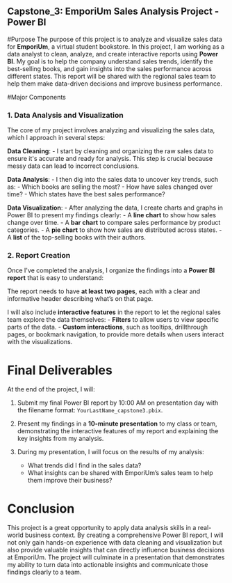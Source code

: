 ## Capstone_3: EmporiUm Sales Analysis Project - Power BI

#Purpose
The purpose of this project is to analyze and visualize sales data for **EmporiUm**, a virtual student bookstore. In this project, I am working as a data analyst to clean, analyze, and create interactive reports using **Power BI**. My goal is to help the company understand sales trends, identify the best-selling books, and gain insights into the sales performance across different states. This report will be shared with the regional sales team to help them make data-driven decisions and improve business performance.

#Major Components

### 1. **Data Analysis and Visualization**
The core of my project involves analyzing and visualizing the sales data, which I approach in several steps:

**Data Cleaning**:
    - I start by cleaning and organizing the raw sales data to ensure it's accurate and ready for analysis. This step is crucial because messy data can lead to incorrect conclusions.

**Data Analysis**:
    - I then dig into the sales data to uncover key trends, such as:
      - Which books are selling the most?
      - How have sales changed over time?
      - Which states have the best sales performance?

**Data Visualization**:
    - After analyzing the data, I create charts and graphs in Power BI to present my findings clearly:
        - A **line chart** to show how sales change over time.
        - A **bar chart** to compare sales performance by product categories.
        - A **pie chart** to show how sales are distributed across states.
        - A **list** of the top-selling books with their authors.

### 2. **Report Creation**
Once I've completed the analysis, I organize the findings into a **Power BI report** that is easy to understand:

The report needs to have **at least two pages**, each with a clear and informative header describing what’s on that page.
  
I will also include **interactive features** in the report to let the regional sales team explore the data themselves:
    - **Filters** to allow users to view specific parts of the data.
    - **Custom interactions**, such as tooltips, drillthrough pages, or bookmark navigation, to provide more details when users interact with the visualizations.

# Final Deliverables
At the end of the project, I will:

1. Submit my final Power BI report by 10:00 AM on presentation day with the filename format: `YourLastName_capstone3.pbix`.

2. Present my findings in a **10-minute presentation** to my class or team, demonstrating the interactive features of my report and explaining the key insights from my analysis.

3. During my presentation, I will focus on the results of my analysis:
    - What trends did I find in the sales data?
    - What insights can be shared with EmporiUm’s sales team to help them improve their business?

# Conclusion
This project is a great opportunity to apply data analysis skills in a real-world business context. By creating a comprehensive Power BI report, I will not only gain hands-on experience with data cleaning and visualization but also provide valuable insights that can directly influence business decisions at EmporiUm. The project will culminate in a presentation that demonstrates my ability to turn data into actionable insights and communicate those findings clearly to a team.  
